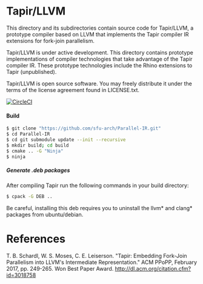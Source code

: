 Tapir/LLVM
================================

This directory and its subdirectories contain source code for Tapir/LLVM, a prototype compiler based on LLVM that implements the Tapir compiler IR extensions for fork-join parallelism.

Tapir/LLVM is under active development.  This directory contains prototype implementations of compiler technologies that take advantage of the Tapir compiler IR.  These prototype technologies include the Rhino extensions to Tapir (unpublished).

Tapir/LLVM is open source software.  You may freely distribute it under the terms of the license agreement found in LICENSE.txt.

[![CircleCI](https://circleci.com/gh/sfu-arch/Parallel-IR.svg?style=svg)](https://circleci.com/gh/sfu-arch/Parallel-IR)

#### Build

```sh
$ git clone "https://github.com/sfu-arch/Parallel-IR.git"
$ cd Parallel-IR
$ cd git submodule update --init --recursive
$ mkdir build; cd build
$ cmake .. -G "Ninja" 
$ ninja
``` 

##### Generate .deb packages 
After compiling Tapir run the following commands in your build directory: 
```sh
$ cpack -G DEB ..
``` 
Be careful, installing this deb requires you to uninstall the llvm* and clang* packages from ubuntu/debian.

# References

T. B. Schardl, W. S. Moses, C. E. Leiserson.  "Tapir: Embedding Fork-Join Parallelism into LLVM's Intermediate Representation."  ACM PPoPP, February 2017, pp. 249-265.  Won Best Paper Award. http://dl.acm.org/citation.cfm?id=3018758


